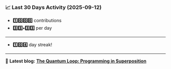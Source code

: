 <!--START_STATS-->
### 📈 Last 30 Days Activity (2025-09-12)  
- **1️⃣0️⃣0️⃣0️⃣** contributions  
- **3️⃣3️⃣•3️⃣3️⃣** per day
---
- **1️⃣0️⃣4️⃣** day streak!
---
📝 **Latest blog:** [**The Quantum Loop: Programming in Superposition**](https://andriak.com/blog/quantum-loop)
<!--END_STATS-->
